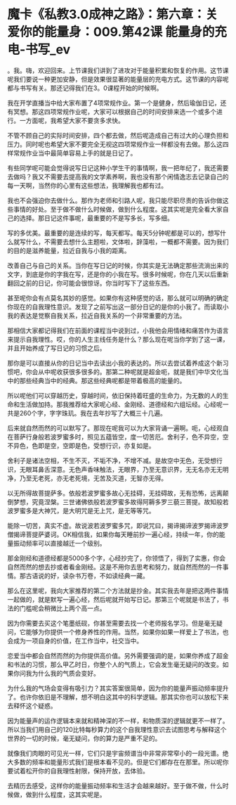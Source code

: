 # 魔卡《私教3.0成神之路》：第六章：关爱你的能量身：009.第42课 能量身的充电-书写_ev

。我。嗨，欢迎回来。上节课我们讲到了进攻对于能量积累和恢复的作用。这节课呢我们要说一种更加安静，但是效果很显著的能量层的充电方式。这节课的内容呢都与书写有关。那还记得我们在3。0课程开始的时候啊。

我在开学直播当中给大家布置了4项常规作业。第一个是健身，然后瑜伽日记，还有冥想。那这四项常规作业呢，大家可以根据自己的时间安排来选一个或多个进行。一方面呢，我希望大家不要贪多求快。

不管不顾自己的实际时间安排，四个都去做，然后呢造成自己有过大的心理负担和压力。同时呢也希望大家不要完全无视这四项常规作业一样都没有去做。那么这四样常规作业当中最简单容易上手的就是日记了。

有些同学呢可能会觉得说写日记这种小学生干的事情啊，我一把年纪了，我还需要去做吗？我又不需要去提高我的文学素养啊，我也没有那个闲情逸志去记录自己的每一天啊，当然你的心里有这些想法，我理解我也都有过。

我也不会强迫你去做什么。那作为老师和引路人呢，我只能尽职尽责的告诉你做这些事情的好处。至于做不做什么时候做，做到什么程度。这其实呢是完全看大家自己的选择。那日记这件事呢，最重要的不是写多长，写多细。

写的多优美。最重要的是连续的写，每天都写。每天5分钟呢都是可以的，想写什么就写什么，不需要去想什么主题啦，文体啦，辞藻啦，一概都不需要。因为我们的目的是滋养能量，拉近自我与小我的距离。

改善自己与自己的关系。当你在写日记的时候，你其实是无法确定那些流淌出来的文字，到底是你的字我在写，还是你的小我在写。很多时候呢，你在几天以后重新翻回之前的日记，你可能会很惊讶。你当时写下了这些东西。

甚至呢你会有点莫名其妙的感觉。如果你有这种感觉的话，那么就可以明确的确定你现在的自我理性意识。发现了之前写出这一部分日记的是你的小我了。而读取小我的表达是觉察自我关系，拉近自我关系的一个非常重要的方法。

那相信大家都记得我们在前面的课程当中说到过，小我他会用情绪和痛苦作为语言来提示自我理性。哎，你的人生主线任务是什么？那么现在呢当你学到了这一课，并且开始养成了写日记的习惯之后。

那你是可以直接从你的日记当中去读出小我的表达的。所以去尝试着养成这个新习惯吧，你会从中呢收获很多很多的。那第二种呢就是超金呃，就是我们中华文化当中的那些经典当中的经典。那这些经典呢都是带着极高的能量的。

所以呢他们可以穿越历史，穿越时间，依旧保持着旺盛的生命力，为无数的人的生命和生活做加持。那我推荐给大家呢心经、金刚经、道德经和六组坛经。心经呢一共是260个字，字字珠玑。我在去年抄写了大概三十几遍。

后来就自然而然的可以默写了。那现在呢我可以为大家背诵一遍啊。呃，心经观自在菩萨行身般若波罗蜜多时，照见五蕴皆空，度一切苦厄。舍利子，色不异空，空不异色，色即是空，空即是色，受想行识，亦复如是。

舍利子是诸法空相，不生不灭，不垢不净，不增不减。是故空中无色，无受想行识，无眼耳鼻舌深意。无色声香味触法，无眼界，乃至无意识界，无无名亦无无明净，乃至无老死，亦无老死境，无苦及灭道，无智亦无得。

以无所得故菩提萨多。依般若波罗蜜多故心无挂碍，无挂碍故，无有恐怖，远离颠倒梦想，究竟涅槃。三世诸佛依般若波罗蜜多故得阿耨多罗三藐三菩提。故知般若波罗蜜多是大神咒，是大明咒是无上咒，是无等等咒。

能除一切苦，真实不虚。故说波若波罗蜜多咒，即说咒曰，揭谛揭谛波罗揭谛波罗僧揭谛菩提萨婆诃。OK相信我，如果你每天睡前抄一遍心经，持续一年，你的能量振动频率可以直接越迁一个级别。

那金刚经和道德经都是5000多个字，心经抄完了，你领悟了，得到了实惠，你会自然而然的想去抄或者看金刚经。这是不用你去思考和努力，就自然而然的一件事情。那古语说的好，读杂书万卷，不如读经典一藏。

那么在这里呢，我向大家推荐的第二个方法就是抄金。其实我去年是把这两件事情一起做的，就是默写一遍心经，然后呢就开始写日记。那第三个呢就是书法了，书法的门槛呢会稍微比上两个高一点。

因为你需要去买这个笔墨纸砚，你甚至需要去找一个老师报名学习。但是毫无疑问，它能够为你提供一个修身养性的作用。当然，如果你如果一样爱上了书法，也会成为一项自身的价值，在工作当中，社交当中。

恋爱当中都会自然而然的为你提供高价值。另外需要强调的是，如果你养成了超金和书法的习惯，那么甲乙时日，你整个人的气质上，它会发生毫无疑问的改变。如果你问我为什么我的气质会变好。

为什么我的气场会变得有吸引力？其实答案很简单，因为你的能量声振动频率提升了。也许你依旧是不理解，想不明白这其中的科学逻辑。那其实你也可以放松下来去释怀这个疑惑。

因为能量声的运作逻辑本来就和精神深的不一样，和物质深的逻辑就更不一样了。所以当我们用自己的120比特每秒算力的这个自我理性意识去试图思考与解释这个世界的一切的时候，毫无疑问，你的算力是严重不足的。

就像我们肉眼的可见光一样，它们只是宇宙频谱当中非常非常窄小的一段光谱。绝大多数的频率和能量形式我们是根本看不见的。但是它们都存在在那里。所以呢你要试着松开你的自我理性射限，保持开放，去体验。

去精历去感受，这样你的能量振动频率和生活才会越来越好。至于做不做，什么时候做，做到什么程度，这其实呢是。

